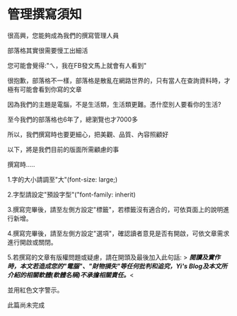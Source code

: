 # 管理撰寫須知


很高興，您能夠成為我們的撰寫管理人員

部落格其實很需要慢工出細活

您可能會覺得:"ㄟ，我在FB發文馬上就會有人看到"

很抱歉，部落格不一樣，部落格是散亂在網路世界的，只有當人在查詢資料時，才極有可能會看到你寫的文章

因為我們的主題是電腦，不是生活類，生活類更難。憑什麼別人要看你的生活?

至今我們的部落格也6年了，總瀏覽也才7000多

所以，我們撰寫時也要更細心，把美觀、品質、內容照顧好

以下，將是我們目前的版面所需顧慮的事

撰寫時.....

1.字的大小請調至"大"(font-size: large;)

2.字型請設定"預設字型"("font-family: inherit)

3.撰寫完畢後，請至左側方設定"標籤"，若標籤沒有適合的，可依頁面上的說明進行新增。

4.撰寫完畢後，請至左側方設定"選項"，確認讀者意見是否有開啟，可依文章需求進行開啟或關閉。

5.若撰寫的文章有版權問題或疑慮，請在開頭及最後加入此句話:
        > ***閱讀及實作時，本文若造成您的"電腦"、"財物損失"等任何批判和追究，Yi's Blog及本文所介紹的相關軟體(軟體名稱)不承擔相關責任。***<

並用紅色文字警示。

此篇尚未完成
